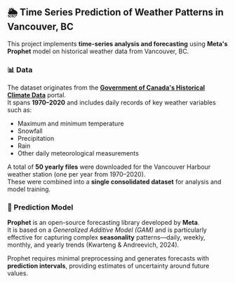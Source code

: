 ## 🌦️ Time Series Prediction of Weather Patterns in Vancouver, BC

This project implements **time-series analysis and forecasting** using **Meta's Prophet** model on historical weather data from Vancouver, BC.


### 📊 Data

The dataset originates from the [**Government of Canada's Historical Climate Data**](https://climate.weather.gc.ca) portal.  
It spans **1970–2020** and includes daily records of key weather variables such as:

- Maximum and minimum temperature  
- Snowfall  
- Precipitation
- Rain
- Other daily meteorological measurements  

A total of **50 yearly files** were downloaded for the Vancouver Harbour weather station (one per year from 1970–2020).  
These were combined into a **single consolidated dataset** for analysis and model training.


### 🧠 Prediction Model

**Prophet** is an open-source forecasting library developed by **Meta**.  
It is based on a *Generalized Additive Model (GAM)* and is particularly effective for capturing complex **seasonality** patterns—daily, weekly, monthly, and yearly trends (Kwarteng & Andreevich, 2024).

Prophet requires minimal preprocessing and generates forecasts with **prediction intervals**, providing estimates of uncertainty around future values.
